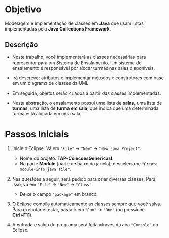 # Objetivo
Modelagem e implementação de classes em **Java** que usam listas implementadas pela **Java Collections Framework**.

## Descrição
- Neste trabalho, você implementará as classes necessárias para representar para um Sistema de Ensalamento. Um sistema de ensalamento é responsável por alocar turmas nas salas disponíveis.

- Irá descrever atributos e implementar métodos e construtores com base em um diagrama de classes da UML.

- Em seguida, objetos serão criados a partir das classes implementadas.

- Nesta abstração, o ensalamento possui uma lista de **salas**, uma lista de **turmas**, uma lista de **turma em sala**, que indica que uma determinada turma está alocada em uma sala.

# Passos Iniciais

1. Inicie o Eclipse. Vá em `"File"` → `"New"` → `"New Java Project"`.
   - Nome do projeto: **TAP-ColecoesGenericasI**.
   - Na parte **Module** (parte de baixo da janela), desselecione `"Create module-info.java file"`.

2. Nas questões a seguir, será pedido para criar diversas classes. Para isso, vá em `"File"` → `"New"` → `"Class"`.
   - Deixe o campo `"package"` em branco.

3. O Eclipse compila automaticamente as classes sempre que você salva. Para executar e testar, basta ir em `"Run"` → `"Run"` (ou pressione **Ctrl+F11**).

4. A entrada e saída do programa será feita através da aba `"Console"` do Eclipse.
